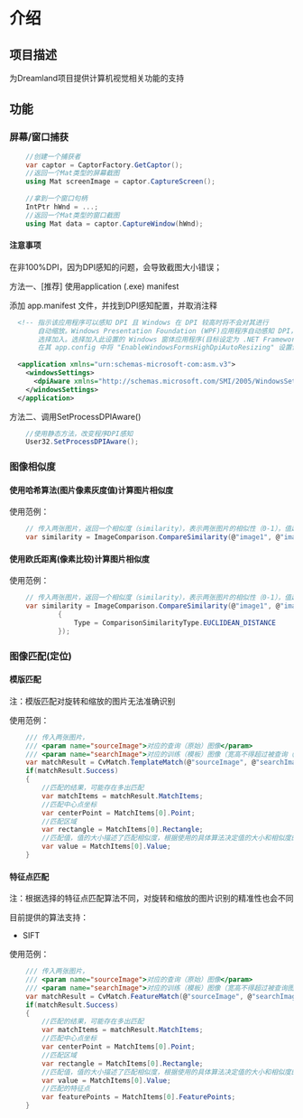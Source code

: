 # 介绍

## 项目描述

为Dreamland项目提供计算机视觉相关功能的支持

## 功能

### 屏幕/窗口捕获

``` C#
    //创建一个捕获者
    var captor = CaptorFactory.GetCaptor();
    //返回一个Mat类型的屏幕截图
    using Mat screenImage = captor.CaptureScreen();
    
    //拿到一个窗口句柄
    IntPtr hWnd = ...;
    //返回一个Mat类型的窗口截图
    using Mat data = captor.CaptureWindow(hWnd);
```

#### 注意事项

在非100%DPI，因为DPI感知的问题，会导致截图大小错误；

方法一、[推荐] 使用application (.exe) manifest

添加 app.manifest 文件，并找到DPI感知配置，并取消注释

``` xml
  <!-- 指示该应用程序可以感知 DPI 且 Windows 在 DPI 较高时将不会对其进行
       自动缩放。Windows Presentation Foundation (WPF)应用程序自动感知 DPI，无需
       选择加入。选择加入此设置的 Windows 窗体应用程序(目标设定为 .NET Framework 4.6 )还应
       在其 app.config 中将 "EnableWindowsFormsHighDpiAutoResizing" 设置设置为 "true"。-->
  
  <application xmlns="urn:schemas-microsoft-com:asm.v3">
    <windowsSettings>
      <dpiAware xmlns="http://schemas.microsoft.com/SMI/2005/WindowsSettings">true</dpiAware>
    </windowsSettings>
  </application>
```

方法二、调用SetProcessDPIAware()

``` C#
    //使用静态方法，改变程序DPI感知
    User32.SetProcessDPIAware();
```

### 图像相似度

#### 使用哈希算法(图片像素灰度值)计算图片相似度

使用范例：

``` C#
    // 传入两张图片，返回一个相似度（similarity），表示两张图片的相似性（0-1），值越大表示越相似
    var similarity = ImageComparison.CompareSimilarity(@"image1", @"image2");
```

#### 使用欧氏距离(像素比较)计算图片相似度

使用范例：

``` C#
    // 传入两张图片，返回一个相似度（similarity），表示两张图片的相似性（0-1），值越大表示越相似
    var similarity = ImageComparison.CompareSimilarity(@"image1", @"image2", new ComparisonArgument()
            {
                Type = ComparisonSimilarityType.EUCLIDEAN_DISTANCE
            });
```

### 图像匹配(定位)

#### 模版匹配

注：模版匹配对旋转和缩放的图片无法准确识别

使用范例：

``` C#
    /// 传入两张图片，
    /// <param name="sourceImage">对应的查询（原始）图像</param>
    /// <param name="searchImage">对应的训练（模板）图像（宽高不得超过被查询（原始）图像）</param>
    var matchResult = CvMatch.TemplateMatch(@"sourceImage", @"searchImage");
    if(matchResult.Success)
    {
        //匹配的结果，可能存在多出匹配
        var matchItems = matchResult.MatchItems;
        //匹配中心点坐标
        var centerPoint = MatchItems[0].Point;
        //匹配区域
        var rectangle = MatchItems[0].Rectangle;
        //匹配值，值的大小描述了匹配相似度，根据使用的具体算法决定值的大小和相似度的关系
        var value = MatchItems[0].Value;
    }
```

#### 特征点匹配

注：根据选择的特征点匹配算法不同，对旋转和缩放的图片识别的精准性也会不同

目前提供的算法支持：

* SIFT

使用范例：

``` C#
    /// 传入两张图片，
    /// <param name="sourceImage">对应的查询（原始）图像</param>
    /// <param name="searchImage">对应的训练（模板）图像（宽高不得超过被查询图像）</param>
    var matchResult = CvMatch.FeatureMatch(@"sourceImage", @"searchImage");
    if(matchResult.Success)
    {
        //匹配的结果，可能存在多出匹配
        var matchItems = matchResult.MatchItems;
        //匹配中心点坐标
        var centerPoint = MatchItems[0].Point;
        //匹配区域
        var rectangle = MatchItems[0].Rectangle;
        //匹配值，值的大小描述了匹配相似度，根据使用的具体算法决定值的大小和相似度的关系
        var value = MatchItems[0].Value;
        //匹配的特征点
        var featurePoints = MatchItems[0].FeaturePoints;
    }
```

